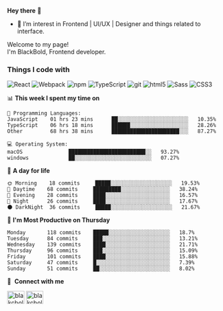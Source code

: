 **Hey there** 👋
- 🌱 I’m interest in Frontend | UI/UX | Designer and things related to interface.
<p>Welcome to my page! </br> I'm BlackBold, Frontend developer.</p>
<h3>Things I code with</h3>
<p>
  <img alt="React" src="https://img.shields.io/badge/-React-45b8d8?style=flat-square&logo=react&logoColor=white" />
  <img alt="Webpack" src="https://img.shields.io/badge/-Webpack-8DD6F9?style=flat-square&logo=webpack&logoColor=white" /> 
  <img alt="npm" src="https://img.shields.io/badge/-NPM-CB3837?style=flat-square&logo=npm&logoColor=white" />
  <img alt="TypeScript" src="https://img.shields.io/badge/-TypeScript-007ACC?style=flat-square&logo=typescript&logoColor=white" />
  <img alt="git" src="https://img.shields.io/badge/-Git-F05032?style=flat-square&logo=git&logoColor=white" />
  <img alt="html5" src="https://img.shields.io/badge/-HTML5-E34F26?style=flat-square&logo=html5&logoColor=white" />
  <img alt="Sass" src="https://img.shields.io/badge/-Sass-CC6699?style=flat-square&logo=sass&logoColor=white" />
  <img alt="CSS3" src="https://img.shields.io/badge/-CSS3-0D73B6?style=flat-square&logo=css3&logoColor=white" />
<!--   <img alt="Docker" src="https://img.shields.io/badge/-Docker-46a2f1?style=flat-square&logo=docker&logoColor=white" /> -->
<!--   <img alt="github actions" src="https://img.shields.io/badge/-Github_Actions-2088FF?style=flat-square&logo=github-actions&logoColor=white" /> -->
<!--   <img alt="Google Cloud Platform" src="https://img.shields.io/badge/-Google_Cloud_Platform-1a73e8?style=flat-square&logo=google-cloud&logoColor=white" /> -->
<!--   <img alt="Insomnia" src="https://img.shields.io/badge/-Insomnia-5849BE?style=flat-square&logo=insomnia&logoColor=white" /> -->
<!--   <img alt="Apollo" src="https://img.shields.io/badge/-Apollo%20GraphQL-311C87?style=flat-square&logo=apollo-graphql&logoColor=white" /> -->
<!--   <img alt="Heroku" src="https://img.shields.io/badge/-Heroku-430098?style=flat-square&logo=heroku&logoColor=white" /> -->
<!--   <img alt="redux" src="https://img.shields.io/badge/-Redux-764ABC?style=flat-square&logo=redux&logoColor=white" /> -->
<!--   <img alt="ReactiveX" src="https://img.shields.io/badge/-RxJs-B7178C?style=flat-square&logo=reactivex&logoColor=white" /> -->
<!--   <img alt="GraphQL" src="https://img.shields.io/badge/-GraphQL-E10098?style=flat-square&logo=graphql&logoColor=white" /> -->
<!--   <img alt="Styled Components" src="https://img.shields.io/badge/-Styled_Components-db7092?style=flat-square&logo=styled-components&logoColor=white" /> -->
<!--   <img alt="NestJs" src="https://img.shields.io/badge/-NestJs-ea2845?style=flat-square&logo=nestjs&logoColor=white" /> -->
<!--   <img alt="angular" src="https://img.shields.io/badge/-Angular-DD0031?style=flat-square&logo=angular&logoColor=white" /> -->
<!--   <img alt="Brave browser" src="https://img.shields.io/badge/-Brave_Browser-FB542B?style=flat-square&logo=brave&logoColor=white" /> -->
<!--   <img alt="Rollup" src="https://img.shields.io/badge/-Rollup-EC4A3F?style=flat-square&logo=rollup.js&logoColor=white" /> -->
<!--   <img alt="d3js" src="https://img.shields.io/badge/-D3.js-F9A03C?style=flat-square&logo=d3.js&logoColor=white" /> -->
<!--   <img alt="Prettier" src="https://img.shields.io/badge/-Prettier-F7B93E?style=flat-square&logo=prettier&logoColor=white" /> -->
<!--   <img alt="MongoDB" src="https://img.shields.io/badge/-MongoDB-13aa52?style=flat-square&logo=mongodb&logoColor=white" /> -->
<!--   <img alt="Nodejs" src="https://img.shields.io/badge/-Nodejs-43853d?style=flat-square&logo=Node.js&logoColor=white" /> -->
</p>

📊 **This week I spent my time on** 

```text
💬 Programming Languages: 
JavaScript    01 hrs 23 mins      ██░░░░░░░░░░░░░░░░░░░░░░░   10.35% 
TypeScript    06 hrs 18 mins      ██████░░░░░░░░░░░░░░░░░░░   28.26% 
Other         68 hrs 38 mins      ██████████████████████░░░   87.27% 

💻 Operating System:
macOS               █████████████████████████░░   93.27% 
windows             ██░░░░░░░░░░░░░░░░░░░░░░░░░   07.27% 

```
🙌 **A day for life**

```text
🌞 Morning    18 commits     █████░░░░░░░░░░░░░░░░░░░░   19.53% 
🌆 Daytime    68 commits     █████████░░░░░░░░░░░░░░░░   38.24% 
🌃 Evening    28 commits     ████░░░░░░░░░░░░░░░░░░░░░   16.57% 
🌙 Night      26 commits     ████░░░░░░░░░░░░░░░░░░░░░   17.67%
🌑 DarkNight  36 commits     █████░░░░░░░░░░░░░░░░░░░░   21.67%

```
📅 **I'm Most Productive on Thursday**

```text
Monday       118 commits    █████░░░░░░░░░░░░░░░░░░░░   18.7% 
Tuesday      84 commits     ███░░░░░░░░░░░░░░░░░░░░░░   13.21% 
Wednesday    139 commits    ████░░░░░░░░░░░░░░░░░░░░░   21.71% 
Thursday     96 commits     ███░░░░░░░░░░░░░░░░░░░░░░   15.09% 
Friday       101 commits    ████░░░░░░░░░░░░░░░░░░░░░   15.88% 
Saturday     47 commits     █░░░░░░░░░░░░░░░░░░░░░░░░   7.39% 
Sunday       51 commits     ██░░░░░░░░░░░░░░░░░░░░░░░   8.02%
```

🔗 &nbsp;**Connect with me**
<p align="left">
<!-- <a href="https://dev.to/gautamkrishnar" target="blank"><img align="center" src="https://cdn.jsdelivr.net/npm/simple-icons@3.0.1/icons/dev-dot-to.svg" alt="gautamkrishnar" height="30" width="40" /></a> -->
<a href="https://www.linkedin.com/in/blackbold/" target="blank"><img align="center" src="https://raw.githubusercontent.com/rahuldkjain/github-profile-readme-generator/master/src/images/icons/Social/linked-in-alt.svg" alt="blakcboldse" height="30" width="40" /></a>
<a href="https://www.instagram.com/blackboldse/" target="blank"><img align="center" src="https://raw.githubusercontent.com/rahuldkjain/github-profile-readme-generator/master/src/images/icons/Social/instagram.svg" alt="blakcboldse" height="30" width="40" /></a>
